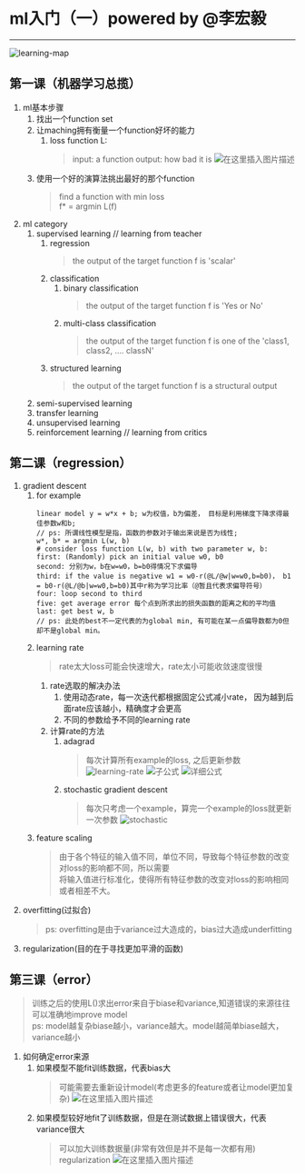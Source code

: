 
# ml入门（一）powered by @李宏毅

-----------------------------------
![learning-map](https://img-blog.csdnimg.cn/20190324144204972.png?x-oss-process=image/watermark,type_ZmFuZ3poZW5naGVpdGk,shadow_10,text_aHR0cHM6Ly9ibG9nLmNzZG4ubmV0L0FuZHlWaWt5,size_16,color_FFFFFF,t_70)
## 第一课（机器学习总揽）
1. ml基本步骤
   1. 找出一个function set
   2. 让maching拥有衡量一个function好坏的能力
      1. loss function L:
          > input: a function output: how bad it is
          ![在这里插入图片描述](https://img-blog.csdnimg.cn/20190324151349742.png?x-oss-process=image/watermark,type_ZmFuZ3poZW5naGVpdGk,shadow_10,text_aHR0cHM6Ly9ibG9nLmNzZG4ubmV0L0FuZHlWaWt5,size_16,color_FFFFFF,t_70)
   3. 使用一个好的演算法挑出最好的那个function
      > find a function with min loss  
      > f* = argmin L(f)
2. ml category
   1. supervised learning // learning from teacher
      1. regression
          > the output of the target function f is 'scalar'
      2. classification
          1. binary classification
              > the output of the target function f is 'Yes or No'
          2. multi-class classification
              > the output of the target function f is one of the 'class1, class2, .... classN'
      3. structured learning
          > the output of the target function f is a structural output
   2. semi-supervised learning
   3. transfer learning
   4. unsupervised learning
   5. reinforcement learning // learning from critics

## 第二课（regression）
1. gradient descent
    1. for example
        ```
        linear model y = w*x + b; w为权值，b为偏差， 目标是利用梯度下降求得最佳参数w和b;
        // ps: 所谓线性模型是指，函数的参数对于输出来说是否为线性;
        w*, b* = argmin L(w, b)
        # consider loss function L(w, b) with two parameter w, b:
        first: (Randomly) pick an initial value w0, b0
        second: 分别为w，b在w=w0，b=b0得情况下求偏导
        third: if the value is negative w1 = w0-r(@L/@w|w=w0,b=b0)， b1 = b0-r(@L/@b|w=w0,b=b0)其中r称为学习比率（@暂且代表求偏导符号）
        four: loop second to third
        five: get average error 每个点到所求出的损失函数的距离之和的平均值
        last: get best w, b
        // ps: 此处的best不一定代表的为global min, 有可能在某一点偏导数都为0但却不是global min。
        ```
    2. learning rate
        > rate太大loss可能会快速增大，rate太小可能收敛速度很慢
        1. rate选取的解决办法
            1. 使用动态rate，每一次迭代都根据固定公式减小rate， 因为越到后面rate应该越小，精确度才会更高
            2. 不同的参数给予不同的learning rate          
        2. 计算rate的方法
            1. adagrad
                > 每次计算所有example的loss, 之后更新参数
                ![learning-rate](https://img-blog.csdnimg.cn/2019032415122315.png)
                ![子公式](https://img-blog.csdnimg.cn/20190324153431626.png)
                ![详细公式](https://img-blog.csdnimg.cn/20190324152204316.png) 
            1. stochastic gradient descent
                > 每次只考虑一个example，算完一个example的loss就更新一次参数
                ![stochastic](https://img-blog.csdnimg.cn/20190324155614359.png)
    3. feature scaling
        > 由于各个特征的输入值不同，单位不同，导致每个特征参数的改变对loss的影响都不同，所以需要  
        > 将输入值进行标准化，使得所有特征参数的改变对loss的影响相同或者相差不大。
2. overfitting(过拟合)
    > ps: overfitting是由于variance过大造成的，bias过大造成underfitting
3. regularization(目的在于寻找更加平滑的函数)

## 第三课（error）
> 训练之后的使用L()求出error来自于biase和variance,知道错误的来源往往可以准确地improve model  
> ps: model越复杂biase越小，variance越大。model越简单biase越大，variance越小
1. 如何确定error来源
   1. 如果模型不能fit训练数据，代表bias大
      > 可能需要去重新设计model(考虑更多的feature或者让model更加复杂)
      ![在这里插入图片描述](https://img-blog.csdnimg.cn/20190324151508847.png)
   1. 如果模型较好地fit了训练数据，但是在测试数据上错误很大，代表variance很大
      > 可以加大训练数据量(非常有效但是并不是每一次都有用)
      > regularization
      ![在这里插入图片描述](https://img-blog.csdnimg.cn/20190324151524756.png)